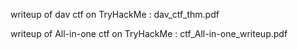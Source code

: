 writeup of dav ctf on TryHackMe : dav_ctf_thm.pdf

writeup  of All-in-one ctf on TryHackMe : ctf_All-in-one_writeup.pdf
